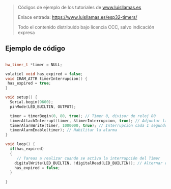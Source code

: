 > Códigos de ejemplo de los tutoriales de www.luisllamas.es
>
> Enlace entrada: https://www.luisllamas.es/esp32-timers/
>
> Todo el contenido distribuido bajo licencia CCC, salvo indicación expresa


## Ejemplo de código
```cpp
hw_timer_t *timer = NULL;

volatiel void has_expired = false;
void IRAM_ATTR timerInterrupcion() {
 has_expired = true;
}

void setup() {
  Serial.begin(9600);
  pinMode(LED_BUILTIN, OUTPUT);

  timer = timerBegin(0, 80, true); // Timer 0, divisor de reloj 80
  timerAttachInterrupt(timer, &timerInterrupcion, true); // Adjuntar la función de manejo de interrupción
  timerAlarmWrite(timer, 1000000, true); // Interrupción cada 1 segundo
  timerAlarmEnable(timer); // Habilitar la alarma
}

void loop() {
  if(has_expired)
  {
     // Tareas a realizar cuando se activa la interrupción del Timer
    digitalWrite(LED_BUILTIN, !digitalRead(LED_BUILTIN)); // Alternar el estado del LED
    has_expired = false; 
  }
  
}
```


